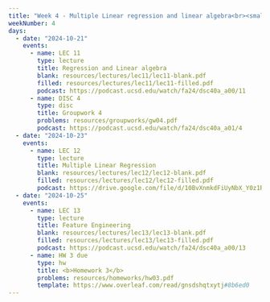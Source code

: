 ```yaml
---
title: "Week 4 - Multiple Linear regression and linear algebra<br><small>📘 Read <a href='resources/notes/notes_chapter_2.pdf#page=10'>Note 2, Pages 10-19</a>, <a href='https://xkcd.com/2048/'>xkcd</a>.</small>"
weekNumber: 4
days:
  - date: "2024-10-21"
    events:
      - name: LEC 11
        type: lecture
        title: Regression and Linear algebra
        blank: resources/lectures/lec11/lec11-blank.pdf
        filled: resources/lectures/lec11/lec11-filled.pdf
        podcast: https://podcast.ucsd.edu/watch/fa24/dsc40a_a00/11
      - name: DISC 4
        type: disc
        title: Groupwork 4
        problems: resources/groupworks/gw04.pdf
        podcast: https://podcast.ucsd.edu/watch/fa24/dsc40a_a01/4
  - date: "2024-10-23"
    events:
      - name: LEC 12
        type: lecture
        title: Multiple Linear Regression
        blank: resources/lectures/lec12/lec12-blank.pdf
        filled: resources/lectures/lec12/lec12-filled.pdf
        podcast: https://drive.google.com/file/d/10BvXnmkdFiUyNbX_Y0z1RbPVkc1OU8iD/view?usp=sharing
  - date: "2024-10-25"
    events:
      - name: LEC 13
        type: lecture
        title: Feature Engineering
        blank: resources/lectures/lec13/lec13-blank.pdf
        filled: resources/lectures/lec13/lec13-filled.pdf
        podcast: https://podcast.ucsd.edu/watch/fa24/dsc40a_a00/13
      - name: HW 3 due
        type: hw
        title: <b>Homework 3</b>
        problems: resources/homeworks/hw03.pdf
        template: https://www.overleaf.com/read/gnsdshqtxytj#8b6ed0
---
```

